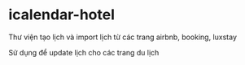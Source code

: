 # icalendar-hotel
Thư viện tạo lịch và import lịch từ các trang airbnb, booking, luxstay

Sử dụng để update lịch cho các trang  du lịch